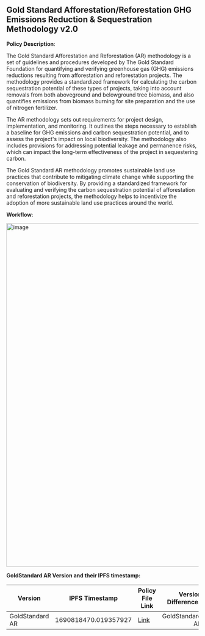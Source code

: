 ## Gold Standard Afforestation/Reforestation GHG Emissions Reduction & Sequestration Methodology v2.0

**Policy Description**: 

The Gold Standard Afforestation and Reforestation (AR) methodology is a set of guidelines and procedures developed by The Gold Standard Foundation for quantifying and verifying greenhouse gas (GHG) emissions reductions resulting from afforestation and reforestation projects. The methodology provides a standardized framework for calculating the carbon sequestration potential of these types of projects, taking into account removals from both aboveground and belowground tree biomass, and also quantifies emissions from biomass burning for site preparation and the use of nitrogen fertilizer.

The AR methodology sets out requirements for project design, implementation, and monitoring. It outlines the steps necessary to establish a baseline for GHG emissions and carbon sequestration potential, and to assess the project's impact on local biodiversity. The methodology also includes provisions for addressing potential leakage and permanence risks, which can impact the long-term effectiveness of the project in sequestering carbon.

The Gold Standard AR methodology promotes sustainable land use practices that contribute to mitigating climate change while supporting the conservation of biodiversity. By providing a standardized framework for evaluating and verifying the carbon sequestration potential of afforestation and reforestation projects, the methodology helps to incentivize the adoption of more sustainable land use practices around the world.



**Workflow**:

<img width="900" alt="image" src="https://user-images.githubusercontent.com/79293833/233697424-458a3277-58d7-4804-893b-bde949093e28.png">



**GoldStandard AR Version and their IPFS timestamp:**

| Version | IPFS Timestamp | Policy File Link | Version Differences |
|---|---|---|---:|
| GoldStandard AR | 1690818470.019357927 | [Link](https://github.com/hashgraph/guardian/blob/main/Methodology%20Library/GoldStandard/GoldStandard%20AR/Gold%20Standard%20AR.policy) | GoldStandard AR |
